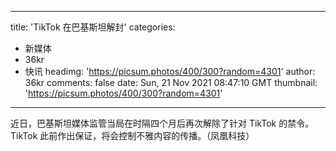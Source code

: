 
---
title: 'TikTok 在巴基斯坦解封'
categories: 
 - 新媒体
 - 36kr
 - 快讯
headimg: 'https://picsum.photos/400/300?random=4301'
author: 36kr
comments: false
date: Sun, 21 Nov 2021 08:47:10 GMT
thumbnail: 'https://picsum.photos/400/300?random=4301'
---

<div>   
近日，巴基斯坦媒体监管当局在时隔四个月后再次解除了针对 TikTok 的禁令。TikTok 此前作出保证，将会控制不雅内容的传播。（凤凰科技）  
</div>
            